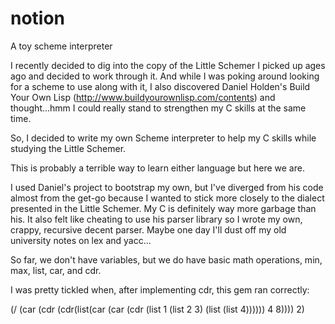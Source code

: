 # notion
A toy scheme interpreter

I recently decided to dig into the copy of the Little Schemer I picked up ages ago and decided to work through it. 
And while I was poking around looking for a scheme to use along with it, I also discovered Daniel Holden's
Build Your Own Lisp (http://www.buildyourownlisp.com/contents) and thought...hmm I could really stand to strengthen my
C skills at the same time.

So, I decided to write my own Scheme interpreter to help my C skills while studying the Little Schemer.

This is probably a terrible way to learn either language but here we are.

I used Daniel's project to bootstrap my own, but I've diverged from his code almost from the get-go because I wanted to stick 
more closely to the dialect presented in the Little Schemer. My C is definitely way more garbage than his. It also felt like 
cheating to use his parser library so I wrote my own, crappy, recursive decent parser. Maybe one day I'll dust off my old
university notes on lex and yacc...

So far, we don't have variables, but we do have basic math operations, min, max, list, car, and cdr.

I was pretty tickled when, after implementing cdr, this gem ran correctly:

(/ (car (cdr (cdr(list(car (car (cdr (list 1 (list 2 3) (list (list 4)))))) 4 8)))) 2)
